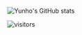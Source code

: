 <!-- 깃허브 통계 -->
![Yunho's GitHub stats](https://github-readme-stats.vercel.app/api?username=yunhojang&show_icons=true&theme=default)

<!-- 방문자 수 -->
![visitors](https://visitor-badge.laobi.icu/badge?page_id=yunhojang)
